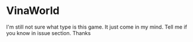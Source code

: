 # VinaWorld
I'm still not sure what type is this game. It just come in my mind. Tell me if you know in issue section. Thanks
